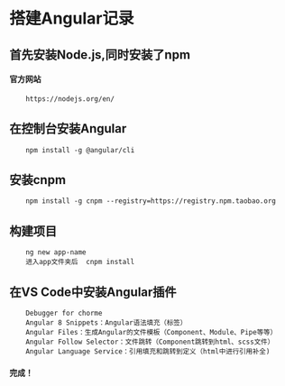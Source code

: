 # 搭建Angular记录
## 首先安装Node.js,同时安装了npm  
#### 官方网站  
``` 
    https://nodejs.org/en/  
```
## 在控制台安装Angular
```
    npm install -g @angular/cli  
```
## 安装cnpm
```
    npm install -g cnpm --registry=https://registry.npm.taobao.org
```
## 构建项目
```
    ng new app-name  
    进入app文件夹后  cnpm install
```
## 在VS Code中安装Angular插件
```
    Debugger for chorme  
    Angular 8 Snippets：Angular语法填充（标签）  
    Angular Files：生成Angular的文件模板（Component、Module、Pipe等等）  
    Angular Follow Selector：文件跳转（Component跳转到html、scss文件）  
    Angular Language Service：引用填充和跳转到定义（html中进行引用补全)  
```
#### 完成！